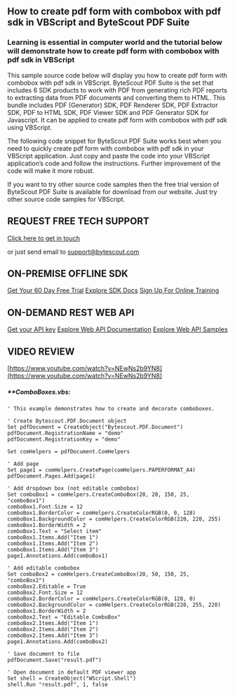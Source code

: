 ## How to create pdf form with combobox with pdf sdk in VBScript and ByteScout PDF Suite

### Learning is essential in computer world and the tutorial below will demonstrate how to create pdf form with combobox with pdf sdk in VBScript

This sample source code below will display you how to create pdf form with combobox with pdf sdk in VBScript. ByteScout PDF Suite is the set that includes 6 SDK products to work with PDF from generating rich PDF reports to extracting data from PDF documents and converting them to HTML. This bundle includes PDF (Generator) SDK, PDF Renderer SDK, PDF Extractor SDK, PDF to HTML SDK, PDF Viewer SDK and PDF Generator SDK for Javascript. It can be applied to create pdf form with combobox with pdf sdk using VBScript.

The following code snippet for ByteScout PDF Suite works best when you need to quickly create pdf form with combobox with pdf sdk in your VBScript application. Just copy and paste the code into your VBScript application’s code and follow the instructions. Further improvement of the code will make it more robust.

If you want to try other source code samples then the free trial version of ByteScout PDF Suite is available for download from our website. Just try other source code samples for VBScript.

## REQUEST FREE TECH SUPPORT

[Click here to get in touch](https://bytescout.zendesk.com/hc/en-us/requests/new?subject=ByteScout%20PDF%20Suite%20Question)

or just send email to [support@bytescout.com](mailto:support@bytescout.com?subject=ByteScout%20PDF%20Suite%20Question) 

## ON-PREMISE OFFLINE SDK 

[Get Your 60 Day Free Trial](https://bytescout.com/download/web-installer?utm_source=github-readme)
[Explore SDK Docs](https://bytescout.com/documentation/index.html?utm_source=github-readme)
[Sign Up For Online Training](https://academy.bytescout.com/)


## ON-DEMAND REST WEB API

[Get your API key](https://pdf.co/documentation/api?utm_source=github-readme)
[Explore Web API Documentation](https://pdf.co/documentation/api?utm_source=github-readme)
[Explore Web API Samples](https://github.com/bytescout/ByteScout-SDK-SourceCode/tree/master/PDF.co%20Web%20API)

## VIDEO REVIEW

[https://www.youtube.com/watch?v=NEwNs2b9YN8](https://www.youtube.com/watch?v=NEwNs2b9YN8)




<!-- code block begin -->

##### ****ComboBoxes.vbs:**
    
```
' This example demonstrates how to create and decorate comboboxes.

' Create Bytescout.PDF.Document object
Set pdfDocument = CreateObject("Bytescout.PDF.Document")
pdfDocument.RegistrationName = "demo"
pdfDocument.RegistrationKey = "demo"

Set comHelpers = pdfDocument.ComHelpers

' Add page
Set page1 = comHelpers.CreatePage(comHelpers.PAPERFORMAT_A4)
pdfDocument.Pages.Add(page1)

' Add dropdown box (not editable combobox)
Set comboBox1 = comHelpers.CreateComboBox(20, 20, 150, 25, "comboBox1")
comboBox1.Font.Size = 12
comboBox1.BorderColor = comHelpers.CreateColorRGB(0, 0, 128)
comboBox1.BackgroundColor = comHelpers.CreateColorRGB(220, 220, 255)
comboBox1.BorderWidth = 2
comboBox1.Text = "Select item"
comboBox1.Items.Add("Item 1")
comboBox1.Items.Add("Item 2")
comboBox1.Items.Add("Item 3")
page1.Annotations.Add(comboBox1)

' Add editable combobox
Set comboBox2 = comHelpers.CreateComboBox(20, 50, 150, 25, "comboBox2")
comboBox2.Editable = True
comboBox2.Font.Size = 12
comboBox2.BorderColor = comHelpers.CreateColorRGB(0, 128, 0)
comboBox2.BackgroundColor = comHelpers.CreateColorRGB(220, 255, 220)
comboBox1.BorderWidth = 2
comboBox2.Text = "Editable ComboBox"
comboBox2.Items.Add("Item 1")
comboBox2.Items.Add("Item 2")
comboBox2.Items.Add("Item 3")
page1.Annotations.Add(comboBox2)

' Save document to file
pdfDocument.Save("result.pdf")

' Open document in default PDF viewer app
Set shell = CreateObject("WScript.Shell")
shell.Run "result.pdf", 1, false

```

<!-- code block end -->
